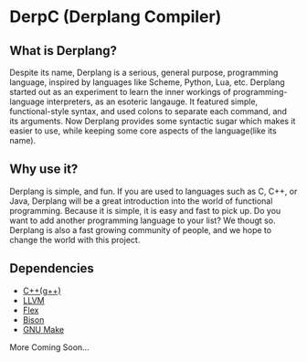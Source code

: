 DerpC (Derplang Compiler)
=========================

What is Derplang?
-----------
Despite its name, Derplang is a serious, general purpose, programming language, inspired by
languages like Scheme, Python, Lua, etc. Derplang started out as an experiment to learn the 
inner workings of programming-language interpreters, as an esoteric langauge. It featured 
simple, functional-style syntax, and used colons to separate each command, and its 
arguments. Now Derplang provides some syntactic sugar which makes it easier to use, while 
keeping some core aspects of the language(like its name).

Why use it?
-----------
Derplang is simple, and fun. If you are used to languages such as C, C++, or Java, Derplang
will be a great introduction into the world of functional programming. Because it is
simple, it is easy and fast to pick up. Do you want to add another programming language to
your list? We thougt so. Derplang is also a fast growing community of people, and we hope
to change the world with this project.

Dependencies
------------
* [C++(g++)](http://gcc.gnu.org/)
* [LLVM](http://llvm.org/)
* [Flex](http://flex.sourceforge.net/)
* [Bison](http://www.gnu.org/software/bison/)
* [GNU Make](http://www.gnu.org/software/make/)

More Coming Soon...